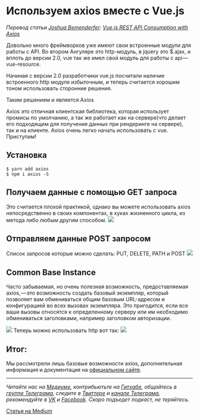 # Используем axios вместе с Vue.js

*Перевод статьи [Joshua Bemenderfer](https://alligator.io/author/joshua-bemenderfer): [Vue.js REST API Consumption with Axios](https://alligator.io/vuejs/rest-api-axios/)*

Довольно много фреймворков уже имеют свои встроенные модули для работы с API. Во втором Ангуляре это http-модуль, в jquery это $.ajax, и вплоть до версии 2.0, vue так же имел свой модуль для работы с api — vue-resource.

Начиная с версии 2.0 разработчики vue.js посчитали наличие встроенного http модуля избыточным, и теперь считается хорошим тоном использовать сторонние решения.

Таким решением и является Axios

Axios это отличная клиентская библиотека, которая использует промисы по умолчанию, а так же работает как на сервере(что делает его подходящим для получения данных при рендеринге на сервере), так и на клиенте. Axios очень легко начать использовать с vue.
Приступим!

## Установка
```
$ yarn add axios
$ npm i axios -S
```
## Получаем данные с помощью GET запроса

Это считается плохой практикой, однако вы можете использовать axios непосредственно в своих компонентах, в хуках жизненного цикла, из метода либо любым другим способом.
![](https://cdn-images-1.medium.com/max/1000/1*22UtBn0CprqFqiPIRsMyqQ.png)
## Отправляем данные POST запросом
Список запросов которые можно сделать: PUT, DELETE, PATH и POST
![](https://cdn-images-1.medium.com/max/800/1*8J72eWRgsGAdZ91NcdDQlg.png)

## Common Base Instance
Часто забываемая, но очень полезная возможность, предоставляемая axios, — это возможность создать базовый экземпляр, который позволяет вам обмениваться общим базовым URL-адресом и конфигурацией во всех вызовах экземпляра. Это пригодится, если все ваши вызовы относятся к определенному серверу или им необходимо обмениваться заголовками, например заголовком авторизации.

![](https://cdn-images-1.medium.com/max/800/1*WikUlFkZMu0wl53yV8pMbw.png)
Теперь можно использовать http вот так:
![](https://cdn-images-1.medium.com/max/800/1*k6UP8QiVNMsOX4Bi4DlCkA.png)

## Итог:
Мы рассмотрели лишь базовые возможности axios, дополнительная информация и документация на [официальном сайте](https://github.com/mzabriskie/axios).
- - - -

*Читайте нас на [Медиуме](https://medium.com/devschacht), контрибьютьте на [Гитхабе](https://github.com/devSchacht), общайтесь в [группе Телеграма](https://t.me/devSchacht), следите в [Твиттере](https://twitter.com/DevSchacht) и [канале Телеграма](https://t.me/devSchachtChannel), рекомендуйте в [VK](https://vk.com/devschacht) и [Facebook](https://www.facebook.com/devSchacht). Скоро подъедет подкаст, не теряйтесь.*

[Статья на Medium](https://medium.com/@vik_kod/%D0%B8%D1%81%D0%BF%D0%BE%D0%BB%D1%8C%D0%B7%D1%83%D0%B5%D0%BC-axios-%D0%B2%D0%BC%D0%B5%D1%81%D1%82%D0%B5-%D1%81-vue-js-3bc45464c460)
